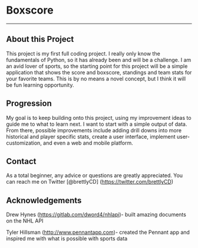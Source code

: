# Boxscore

---

## About this Project

This project is my first full coding project. I really only know the
fundamentals of Python, so it has already been and will be a challenge.
I am an avid lover of sports, so the starting point for this project will be
a simple application that shows the score and boxscore, standings and team
stats for your favorite teams. This is by no means a novel concept, but I
think it will be fun learning opportunity.

## Progression

My goal is to keep building onto this project, using my improvement ideas to
guide me to what to learn next. I want to start with a simple output of data.
From there, possible improvements include adding drill downs into more
historical and player specific stats, create a user interface, implement
user-customization, and even a web and mobile platform.

## Contact

As a total beginner, any advice or questions are greatly appreciated. You can
reach me on Twitter [@brettlyCD] (https://twitter.com/brettlyCD)

## Acknowledgements

Drew Hynes (https://gitlab.com/dword4/nhlapi)- built amazing documents on the
NHL API

Tyler Hillsman (http://www.pennantapp.com)- created the Pennant app and
inspired me with what is possible with sports data
